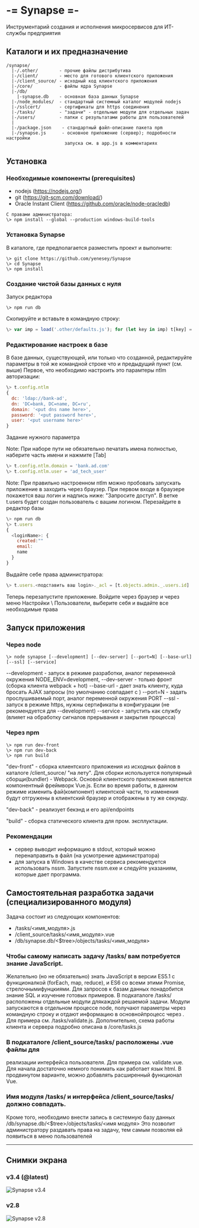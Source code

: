 # -= Synapse =-
 Инструментарий создания и исполнения микросервисов для ИТ-службы предприятия

## Каталоги и их предназначение
```
/synapse/
  |-/.other/        - прочие файлы дистрибутива
  |-/client/        - место для готового клиентского приложения
  |-/client_source/ - исходный код клиентского приложения
  |-/core/          - файлы ядра Synapse
  |-/db/            
    |-synapse.db    - основная база данных Synapse
  |-/node_modules/  - стандартный системный каталог модулей nodejs
  |-/sslcert/       - сертификаты для https соединения
  |-/tasks/         - "задачи" - отдельные модули для отдельных задач
  |-/users/         - папки с результатами работы для пользователей
  |
  |-/package.json    - стандартный файл-описание пакета npm
  |-/synapse.js      - основное приложение (сервер); подробности настройки
                      запуска см. в app.js в комментариях
 ```

## Установка
### Необходимые компоненты (prerequisites)
- nodejs (https://nodejs.org/)
- git (https://git-scm.com/download/)
- Oracle Instant Сlient (https://github.com/oracle/node-oracledb)

```
C правами администратора:
\> npm install --global --production windows-build-tools
```

### Установка Synapse
В каталоге, где предполагается разместить проект и выполните:
```
\> git clone https://github.com/yenesey/Synapse
\> cd Synapse
\> npm install
```

### Создание чистой базы данных с нуля
Запуск редактора
```
\> npm run db
```
Скопируйте и вставьте в командную строку:
```js
\> var imp = load('.other/defaults.js'); for (let key in imp) t[key] = imp[key];
```

### Редактирование настроек в базе
В базе данных, существующей, или только что созданной, редактируйте параметры в той же командной строке что и предыдущий пункт (см. выше)
Первое, что необходимо настроить это парамтеры ntlm авторизации:
```js
\> t.config.ntlm
{
  dc: 'ldap://bank-ad',
  dn: 'DC=bank, DC=name, DC=ru',
  domain: '<put dns name here>',
  password: '<put password here>',
  user: '<put username here>'
}
```
Задание нужного параметра

Note: При наборе пути не обязательно печатать имена полностью, наберите часть имени и нажмите [Tab]
```js
\> t.config.ntlm.domain = 'bank.ad.com'
\> t.config.ntlm.user = 'ad_tech_user'
```
Note: При правильно настроенном ntlm можно пробовать запускать приложение в заходить через браузер.
При первом входе в браузере покажется ваш логин и надпись ниже: "Запросите доступ". 
В ветке t.users будет создан пользователь с вашим логином. Перезайдите в редактор базы
```js
\> npm run db
\> t.users
{
  <loginName>: {
    created:""
    email:
    name
  }
}
```
Выдайте себе права администратора:
```js
\> t.users.<подставить ваш login>._acl = [t.objects.admin._.users.id]
```
Теперь перезапустите приложение. Войдите через браузер и через меню Настройки \ Пользователи, 
выберите себя и выдайте все необходимые права


## Запуск приложения
    
###  Через node  
```
\> node synapse [--development] [--dev-server] [--port=N] [--base-url] [--ssl] [--service]

```
   --development  - запуск в режиме разработки, аналог переменной окружения NODE_ENV=development,
   --dev-server   - только фронт (сборка клиента webpack + hot)
   --base-url     - дает знать клиенту, куда бросать AJAX запросы (по умолчанию совпадает с <server>)
   --port=N       - задать прослушиваемый порт, аналог переменной окружения PORT
   --ssl          - запуск в режиме https, нужны сертификаты в конфигурации (не рекомендуется для --development)
   --service      - запустить как службу (влияет на обработку сигналов прерывания и закрытия процесса)
   
###  Через npm
```
\> npm run dev-front
\> npm run dev-back
\> npm run build

```
"dev-front" - сборка клиентского приложения из исходных файлов в каталоге /client_source/ "на лету". Для сборки используется популярный сборщи(bundler) - Webpack. Основой клиентского приложения является компонентный фреймворк Vue.js. Если во время работы, в данном режиме изменить фай(компонент) клиентской части, то изменения будут отгружены в клиентский браузер и отображены в ту же секунду.
  
"dev-back" - реализует бекэнд и его api/endpoints

"build" - сборка статического клиента для пром. эксплуктации.
   
###  Рекомендации
 - сервер выводит информацию в stdout, который можно перенаправить в  файл (на усмотрение администратора)
 - для запуска в Windows в качестве сервиса рекомендуется использовать nssm. Запустите nssm.exe и следуйте указаниям, которые дает программа.

## Самостоятельная разработка задачи (специализированного модуля)
   
Задача состоит из следующих компонентов:

- /tasks/<имя_модуля>.js   
- /client_source/tasks/<имя_модуля>.vue
- /db/synapse.db/<$tree>/objects/tasks/<имя_модуля>

###  Чтобы самому написать задачу /tasks/ вам потребуется знание JavaScript.
Желательно (но не обязательно) знать JavaScript в версии ES5.1 с функционалкой (forEach, map, reduce), и ES6 со всеми этими Promise, стрелочнымифунцкиями. Для запросов к базам данных понадобится знание SQL и изучение готовых примеров. В подкаталоге /tasks/ расположены отдельные модули длякаждой решаемой задачи. Модули запускаются в отдельном процессе node, получают параметры через командную строку и отдают информацию в основнойпроцесс через <stdout>. Для примера см. /tasks/validate.js. Дополнительно, схема работы клиента и сервера подробно описана в /core/tasks.js
   
###  В подкаталоге /client_source/tasks/ расположены .vue файлы для
реализации интерфейса пользователя. Для примера см. validate.vue. Для начала достаточно немного понимать как работает язык html. В продвинутом варианте, можно добавлять расширенный функционал Vue.
   
###  Имя модуля /tasks/ и интерфейса /client_source/tasks/ должно совпадать.
Кроме того,  необходимо внести запись в системную базу данных /db/synapse.db/<$tree>/objects/tasks/<имя модуля>
Это позволит администратору раздавать права на задачу, тем самым позволяя ей появиться в меню пользователей

<hr>

## Снимки экрана

### v3.4 (@latest)
<img src="/.other/memories/v3.4.png" alt="Synapse v3.4"/>

### v2.8
<img src="/.other/memories/synapse.png" alt="Synapse v2.8"/>

